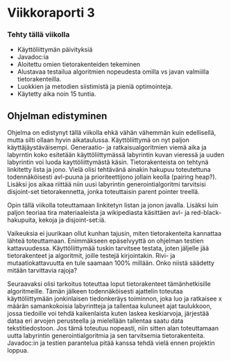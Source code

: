 # Viikkoraporti 3

### Tehty tällä viikolla
- Käyttöliittymän päivityksiä
- Javadoc:ia
- Aloitettu omien tietorakenteiden tekeminen
- Alustavaa testailua algoritmien nopeudesta omilla vs javan valmiilla tietorakenteilla.
- Luokkien ja metodien siistimistä ja pieniä optimointeja.
- Käytetty aika noin 15 tuntia.

## Ohjelman edistyminen

Ohjelma on edistynyt tällä viikolla ehkä vähän vähemmän kuin edellisellä, mutta silti ollaan hyvin aikataulussa. Käyttöliittymä on nyt paljon käyttäjäystäväisempi. Generaatio- ja ratkaisualgoritmien viemä aika ja labyrntin koko esitetään käyttöliittymässä labyrintin kuvan vieressä ja uuden labyrintin voi luoda kayttöliittymästä käsin. Tietorakenteista on tehtynä linkitetty lista ja jono. Vielä olisi tehtävänä ainakin hakupuu toteutettuna todennäköisesti avl-puuna ja prioriteettijono jollain keolla (pairing heap?). Lisäksi jos aikaa riittää niin uusi labyrintin generointialgoritmi tarvitsisi disjoint-set tietorakennetta, jonka toteuttaisin parent pointer treellä.

Opin tällä viikolla toteuttamaan linkitetyn listan ja jonon javalla. Lisäksi luin paljon teoriaa tira materiaaleista ja wikipediasta käsittäen avl- ja red-black- hakupuita, kekoja ja disjoint-set:iä. 

Vaikeuksia ei juurikaan ollut kunhan tajusin, miten tietorakenteita kannattaa lähteä toteuttamaan. Enimmäkseen epäselvyyttä on ohjelman testien kattavuudessa. Käyttöliittymää tuskin tarvitsee testata, joten jäljelle jää tietorakenteet ja algoritmit, joille testejä kirjointakin. Rivi- ja mutaatiokattavuutta en tule saamaan 100% millään. Onko niistä säädetty mitään tarvittavia rajoja?

Seuraavaksi olisi tarkoitus toteuttaa loput tietorakenteet tämänhetkisille algoritmeille. Tämän jälkeen todennäköisesti ajattelin toteutaa käyttöliittymään jonkinlaisen tiedonkeräys toiminnon, joka luo ja ratkaisee x määrän samankokoisia labyrintteja ja tallentaa kuluneet ajat taulukkoon, jossa tiedoille voi tehdä kaikenlaista kuten laskea keskiarvoja, järjestää dataa eri arvojen perusteella ja mielellään tallentaa saatu data tekstitiedostoon. Jos tämä toteutuu nopeasti, niin sitten alan toteuttamaan uutta labyrintin generointialgoritmia ja sen tarvitsemia tietorakenteita. Javadoc:in ja testien parantelua pitää kanssa tehdä vielä ennen projektin loppua.

